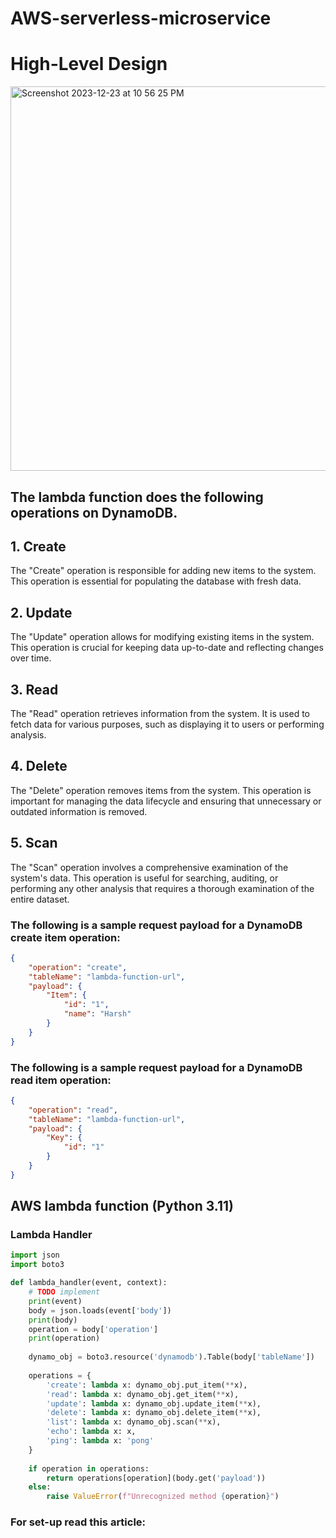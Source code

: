 # AWS-serverless-microservice
# High-Level Design

<img width="615" alt="Screenshot 2023-12-23 at 10 56 25 PM" src="https://github.com/harshshah8/AWS-serverless-microservice/assets/25564369/aede46ef-8963-414c-9e86-3e5efdd0fbf1">

## The lambda function does the following operations on DynamoDB.
## 1. Create

The "Create" operation is responsible for adding new items to the system. This operation is essential for populating the database with fresh data.

## 2. Update

The "Update" operation allows for modifying existing items in the system. This operation is crucial for keeping data up-to-date and reflecting changes over time.

## 3. Read

The "Read" operation retrieves information from the system. It is used to fetch data for various purposes, such as displaying it to users or performing analysis.

## 4. Delete

The "Delete" operation removes items from the system. This operation is important for managing the data lifecycle and ensuring that unnecessary or outdated information is removed.

## 5. Scan

The "Scan" operation involves a comprehensive examination of the system's data. This operation is useful for searching, auditing, or performing any other analysis that requires a thorough examination of the entire dataset.

### The following is a sample request payload for a DynamoDB create item operation:
```json
{
    "operation": "create",
    "tableName": "lambda-function-url",
    "payload": {
        "Item": {
            "id": "1",
            "name": "Harsh"
        }
    }
}
```
### The following is a sample request payload for a DynamoDB read item operation:
```json
{
    "operation": "read",
    "tableName": "lambda-function-url",
    "payload": {
        "Key": {
            "id": "1"
        }
    }
}
```

## AWS lambda function (Python 3.11)
### Lambda Handler

```python
import json
import boto3

def lambda_handler(event, context):
    # TODO implement
    print(event)
    body = json.loads(event['body'])
    print(body)
    operation = body['operation']
    print(operation)
    
    dynamo_obj = boto3.resource('dynamodb').Table(body['tableName'])
    
    operations = {
        'create': lambda x: dynamo_obj.put_item(**x),
        'read': lambda x: dynamo_obj.get_item(**x),
        'update': lambda x: dynamo_obj.update_item(**x),
        'delete': lambda x: dynamo_obj.delete_item(**x),
        'list': lambda x: dynamo_obj.scan(**x),
        'echo': lambda x: x,
        'ping': lambda x: 'pong'
    }
    
    if operation in operations:
        return operations[operation](body.get('payload'))
    else:
        raise ValueError(f"Unrecognized method {operation}")
```
### For set-up read this article: 



